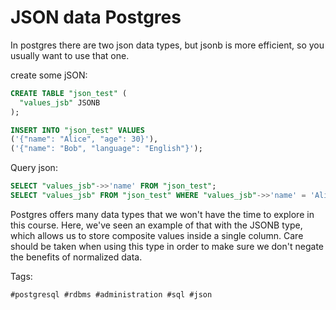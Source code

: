 # JSON data Postgres

In postgres there are two json data types, but jsonb is more efficient, so you usually want to use that one.

create some jSON:

```sql
CREATE TABLE "json_test" (
  "values_jsb" JSONB
);

INSERT INTO "json_test" VALUES
('{"name": "Alice", "age": 30}'),
('{"name": "Bob", "language": "English"}');
```

Query json:

```sql
SELECT "values_jsb"->>'name' FROM "json_test";
SELECT "values_jsb" FROM "json_test" WHERE "values_jsb"->>'name' = 'Alice';
```

Postgres offers many data types that we won't have the time to explore in this course. Here, we've seen an example of that with the JSONB type, which allows us to store composite values inside a single column. Care should be taken when using this type in  order to make sure we don't negate the benefits of normalized data.

Tags:

    #postgresql #rdbms #administration #sql #json
